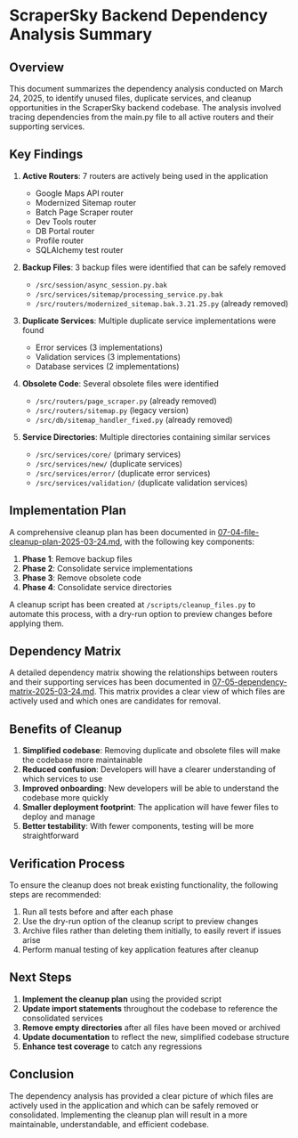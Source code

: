# ScraperSky Backend Dependency Analysis Summary

## Overview

This document summarizes the dependency analysis conducted on March 24, 2025, to identify unused files, duplicate services, and cleanup opportunities in the ScraperSky backend codebase. The analysis involved tracing dependencies from the main.py file to all active routers and their supporting services.

## Key Findings

1. **Active Routers**: 7 routers are actively being used in the application
   - Google Maps API router
   - Modernized Sitemap router
   - Batch Page Scraper router
   - Dev Tools router
   - DB Portal router
   - Profile router
   - SQLAlchemy test router

2. **Backup Files**: 3 backup files were identified that can be safely removed
   - `/src/session/async_session.py.bak`
   - `/src/services/sitemap/processing_service.py.bak`
   - `/src/routers/modernized_sitemap.bak.3.21.25.py` (already removed)

3. **Duplicate Services**: Multiple duplicate service implementations were found
   - Error services (3 implementations)
   - Validation services (3 implementations)
   - Database services (2 implementations)

4. **Obsolete Code**: Several obsolete files were identified
   - `/src/routers/page_scraper.py` (already removed)
   - `/src/routers/sitemap.py` (legacy version)
   - `/src/db/sitemap_handler_fixed.py` (already removed)

5. **Service Directories**: Multiple directories containing similar services
   - `/src/services/core/` (primary services)
   - `/src/services/new/` (duplicate services)
   - `/src/services/error/` (duplicate error services)
   - `/src/services/validation/` (duplicate validation services)

## Implementation Plan

A comprehensive cleanup plan has been documented in [07-04-file-cleanup-plan-2025-03-24.md](./07-04-file-cleanup-plan-2025-03-24.md), with the following key components:

1. **Phase 1**: Remove backup files
2. **Phase 2**: Consolidate service implementations
3. **Phase 3**: Remove obsolete code
4. **Phase 4**: Consolidate service directories

A cleanup script has been created at `/scripts/cleanup_files.py` to automate this process, with a dry-run option to preview changes before applying them.

## Dependency Matrix

A detailed dependency matrix showing the relationships between routers and their supporting services has been documented in [07-05-dependency-matrix-2025-03-24.md](./07-05-dependency-matrix-2025-03-24.md). This matrix provides a clear view of which files are actively used and which ones are candidates for removal.

## Benefits of Cleanup

1. **Simplified codebase**: Removing duplicate and obsolete files will make the codebase more maintainable
2. **Reduced confusion**: Developers will have a clearer understanding of which services to use
3. **Improved onboarding**: New developers will be able to understand the codebase more quickly
4. **Smaller deployment footprint**: The application will have fewer files to deploy and manage
5. **Better testability**: With fewer components, testing will be more straightforward

## Verification Process

To ensure the cleanup does not break existing functionality, the following steps are recommended:

1. Run all tests before and after each phase
2. Use the dry-run option of the cleanup script to preview changes
3. Archive files rather than deleting them initially, to easily revert if issues arise
4. Perform manual testing of key application features after cleanup

## Next Steps

1. **Implement the cleanup plan** using the provided script
2. **Update import statements** throughout the codebase to reference the consolidated services
3. **Remove empty directories** after all files have been moved or archived
4. **Update documentation** to reflect the new, simplified codebase structure
5. **Enhance test coverage** to catch any regressions

## Conclusion

The dependency analysis has provided a clear picture of which files are actively used in the application and which can be safely removed or consolidated. Implementing the cleanup plan will result in a more maintainable, understandable, and efficient codebase.